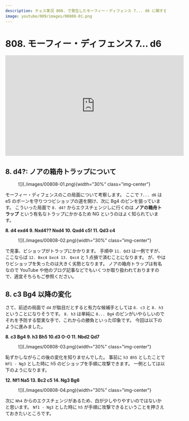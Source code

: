 ```yaml
---
description: チェス実況 808. で発生したモーフィー・ディフェンス 7... d6 に関する考察です。
image: youtube/009/images/00808-01.png
---
```


# 808. モーフィー・ディフェンス 7... d6

<div class="text-center">
    <iframe width="560" height="315" src="https://www.youtube.com/embed/g2AhKUgSkb4" title="YouTube video player" frameborder="0" allow="accelerometer; autoplay; clipboard-write; encrypted-media; gyroscope; picture-in-picture" allowfullscreen></iframe>
</div>

## 8. d4?: ノアの箱舟トラップについて

<figure markdown>
  ![](./images/00808-01.png){width="30%" class="img-center"}
</figure>

モーフィー・ディフェンスのこの局面について考察します。
ここで `7... d6` は e5 のポーンを守りつつビショップの道を開け、次に Bg4 のピンを狙っています。
こういった局面で `8. d4?` からエクスチェンジしに行くのは **ノアの箱舟トラップ** という有名なトラップにかかるため NG というのはよく知られています。

**8. d4 exd4 9. Nxd4?? Nxd4 10. Qxd4 c5! 11. Qd3 c4**

<figure markdown>
  ![](./images/00808-02.png){width="30%" class="img-center"}
</figure>

で見事、ビショップがトラップにかかります。
手順中 `11. Qd3` は一例ですが、ここならば `12. Bxc4 bxc4 13. Qxc4` と 1 点損で済むことになります。
が、やはりビショップを失ったのは大きく劣勢となります。
ノアの箱舟トラップは有名なので YouTube や他のブログ記事などでもいくつか取り扱われておりますので、適宜そちらもご参照ください。

## 8. c3 Bg4 以降の変化

さて、前述の局面で `d4` が駄目だとすると有力な候補手としては `8. c3` と `8. h3` ということになりそうです。
`8. h3` は単純に `8... Bg4` のピンがいやらしいのでそれを予防する堅実な手で、これからの勝負といった印象です。
今回は以下のように進みました。

**8. c3 Bg4 9. h3 Bh5 10.d3 O-O 11. Nbd2 Qd7**

<figure markdown>
  ![](./images/00808-03.png){width="30%" class="img-center"}
</figure>

恥ずかしながらこの後の変化を知りませんでした。
事前に `h3 Bh5` としたことで `Nf1 - Ng3` とした時に h5 のビショップを手順に攻撃できます。
一例としては以下のようになります。

**12. Nf1 Na5 13. Bc2 c5 14. Ng3 Bg6**

<figure markdown>
  ![](./images/00808-04.png){width="30%" class="img-center"}
</figure>

次に `Nh4` からのエクスチェンジがあるため、白が少しやりやすいのではないかと思います。
`Nf1 - Ng3` とした時に `h5` が手順に攻撃できるということを押さえておきたいところです。